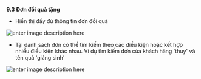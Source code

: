 **9.3 Đơn đổi quà tặng**

- Hiển thị đầy đủ thông tin đơn đổi quà 

![enter image description here](https://static8.muarecdn.com/original/muare/images/2021/05/31/5963907_7.png)

- Tại danh sách đơn có thể tìm kiếm theo các điều kiện hoặc kết hợp nhiều điều kiện khác nhau. Ví dụ tìm kiếm đơn của khách hàng 'thuy' và tên quà 'giáng sinh'

![enter image description here](https://static8.muarecdn.com/original/muare/images/2021/05/31/5964099_screenshot-2.png)